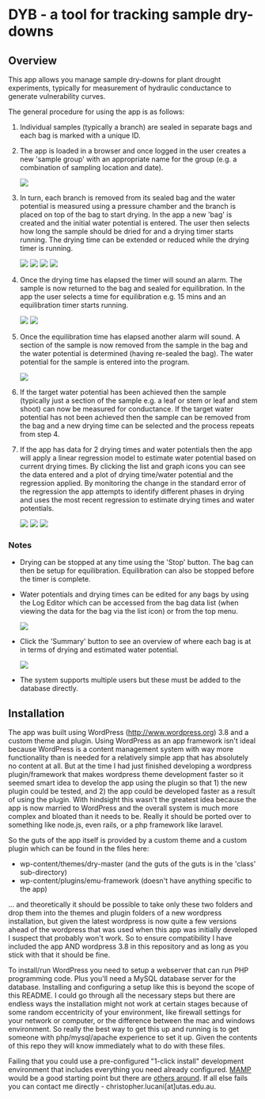 # DYB - a tool for tracking sample dry-downs

## Overview

This app allows you manage sample dry-downs for plant drought experiments, typically for measurement of hydraulic conductance to generate vulnerability curves.

The general procedure for using the app is as follows:

1. Individual samples (typically a branch) are sealed in separate bags and each bag is marked with a unique ID.

2. The app is loaded in a browser and once logged in the user creates a new 'sample group' with an appropriate name for the group (e.g. a combination of sampling location and date).

    ![](./images/A.png)

3. In turn, each branch is removed from its sealed bag and the water potential is measured using a pressure chamber and the branch is placed on top of the bag to start drying. In the app a new 'bag' is created and the initial water potential is entered. The user then selects how long the sample should be dried for and a drying timer starts running. The drying time can be extended or reduced while the drying timer is running.

    ![](./images/B.png)
    ![](./images/C.png)
    ![](./images/D.png)
    ![](./images/E.png)

4. Once the drying time has elapsed the timer will sound an alarm. The sample is now returned to the bag and sealed for equilibration. In the app the user selects a time for equilibration e.g. 15 mins and an equilibration timer starts running.  

    ![](./images/F.png) ![](./images/G.png) 


5. Once the equilibration time has elapsed another alarm will sound. A section of the sample is now removed from the sample in the bag and the water potential is determined (having re-sealed the bag). The water potential for the sample is entered into the program.

    ![](./images/H.png)

6. If the target water potential has been achieved then the sample (typically just a section of the sample e.g. a leaf or stem or leaf and stem shoot) can now be measured for conductance. If the target water potential has not been achieved then the sample can be removed from the bag and a new drying time can be selected and the process repeats from step 4.

7. If the app has data for 2 drying times and water potentials then the app will apply a linear regression model to estimate water potential based on current drying times. By clicking the list and graph icons you can see the data entered and a plot of drying time/water potential and the regression applied. By monitoring the change in the standard error of the regression the app attempts to identify different phases in drying and uses the most recent regression to estimate drying times and water potentials.  

    ![](./images/I.png)
    ![](./images/J.png)
    ![](./images/K.png)


### Notes

* Drying can be stopped at any time using the 'Stop' button. The bag can then be setup for equilibration. Equilibration can also be stopped before the timer is complete.

* Water potentials and drying times can be edited for any bags by using the Log Editor which can be accessed from the bag data list (when viewing the data for the bag via the list icon) or from the top menu.

    ![](./images/L.png)

* Click the 'Summary' button to see an overview of where each bag is at in terms of drying and estimated water potential.

    ![](./images/M.png)

* The system supports multiple users but these must be added to the database directly.

## Installation

The app was built using WordPress (http://www.wordpress.org) 3.8 and a custom theme and plugin. Using WordPress as an app framework isn't ideal because WordPress is a content management system with way more functionality than is needed for a relatively simple app that has absolutely no content at all.  But at the time I had just finished developing a wordpress plugin/framework that makes wordpress theme development faster so it seemed smart idea to develop the app using the plugin so that 1) the new plugin could be tested, and 2) the app could be developed faster as a result of using the plugin. With hindsight this wasn't the greatest idea because the app is now married to WordPress and the overall system is much more complex and bloated than it needs to be. Really it should be ported over to something like node.js, even rails, or a php framework like laravel. 

So the guts of the app itself is provided by a custom theme and a custom plugin which can be found in the files here:

* wp-content/themes/dry-master (and the guts of the guts is in the 'class' sub-directory)
* wp-content/plugins/emu-framework (doesn't have anything specific to the app)

... and theoretically it should be possible to take only these two folders and drop them into the themes and plugin folders of a new wordpress installation, but given the latest wordpress is now quite a few versions ahead of the wordpress that was used when this app was initially developed I suspect that probably won't work. So to ensure compatibility I have included the app AND wordpress 3.8 in this repository and as long as you stick with that it should be fine.

To install/run WordPress you need to setup a webserver that can run PHP programming code. Plus you'll need a MySQL database server for the database. Installing and configuring a setup like this is beyond the scope of this README. I could go through all the necessary steps but there are endless ways the installation might not work at certain stages because of some random eccentricity of your environment, like firewall settings for your network or computer, or the difference between the mac and windows environment. So really the best way to get this up and running is to get someone with php/mysql/apache experience to set it up. Given the contents of this repo they will know immediately what to do with these files.

Failing that you could use a pre-configured "1-click install" development environment that includes everything you need already configured. [MAMP](https://www.mamp.info/) would be a good starting point but there are [others around](https://premium.wpmudev.org/blog/testing-environment-wordpress/). If all else fails you can contact me directly - christopher.lucani[at]utas.edu.au.


